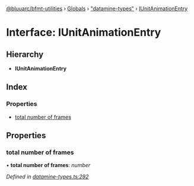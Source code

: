 [@bluuarc/bfmt-utilities](../README.md) › [Globals](../globals.md) › ["datamine-types"](../modules/_datamine_types_.md) › [IUnitAnimationEntry](_datamine_types_.iunitanimationentry.md)

# Interface: IUnitAnimationEntry

## Hierarchy

* **IUnitAnimationEntry**

## Index

### Properties

* [total number of frames](_datamine_types_.iunitanimationentry.md#total-number-of-frames)

## Properties

###  total number of frames

• **total number of frames**: *number*

*Defined in [datamine-types.ts:292](https://github.com/BluuArc/bfmt-utilities/blob/79f412a/src/datamine-types.ts#L292)*
